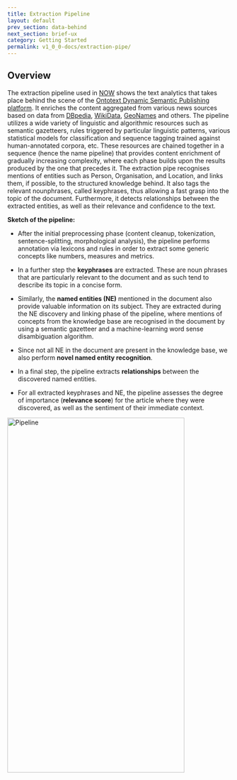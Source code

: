 ```yaml
---
title: Extraction Pipeline
layout: default
prev_section: data-behind
next_section: brief-ux
category: Getting Started
permalink: v1_0_0-docs/extraction-pipe/
---
```

## Overview






The extraction pipeline used in [NOW](http://now.ontotext.com) shows the text analytics that takes place behind the scene of the [Ontotext Dynamic Semantic Publishing platform](http://ontotext.com/semantic-solutions/dynamic-semantic-publishing-platform/). It enriches the content aggregated from various news sources based on data from [DBpedia](wiki.dbpedia.org/), [WikiData](http://wikidata.org/), [GeoNames](http://www.geonames.org/) and others. The pipeline utilizes  a wide variety of linguistic and algorithmic resources such as semantic gazetteers, rules triggered by particular linguistic patterns, various statistical models for classification and sequence tagging trained against human-annotated corpora, etc. These resources are chained together in a sequence (hence the name pipeline) that provides content enrichment of gradually increasing complexity, where each phase builds upon the results produced by the one that precedes it. The extraction pipe recognises mentions of entities such as Person,  Organisation, and Location, and links them, if possible, to the structured knowledge behind. It also tags the relevant nounphrases, called keyphrases, thus allowing a fast grasp into the topic of the document. Furthermore, it detects  relationships between the extracted entities, as well as their relevance and confidence to the text.


**Sketch of the pipeline:**


- After the initial preprocessing phase (content cleanup, tokenization, sentence-splitting, morphological analysis), the pipeline performs annotation via lexicons and rules in order to extract some generic concepts like numbers, measures and metrics.

- In a further step the **keyphrases** are extracted. These are noun phrases that are particularly relevant to the document and as such tend to describe its topic in a concise form.

- Similarly, the **named entities (NE)** mentioned in the document also provide valuable information on its subject. They are extracted during the NE discovery and linking phase of the pipeline, where mentions of concepts from the knowledge base are recognised in the document by using a semantic gazetteer and a machine-learning word sense disambiguation algorithm.

- Since not all NE in the document are present in the knowledge base, we also perform **novel named entity recognition**.

- In a final step, the pipeline extracts **relationships** between the discovered named entities.

- For all extracted keyphrases and NE, the pipeline assesses the degree of importance (**relevance score**) for the article where they were discovered, as well as the sentiment of their immediate context.

<img src="{{ site.baseurl }}/img/Tagasauris_pipeline.png" alt="Pipeline" style="width:400px;height:800px; margin: 0 auto">
